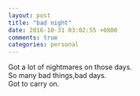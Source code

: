 ```yaml
---
layout: post
title: "bad night"
date: 2016-10-31 03:02:55 +0800
comments: true
categories: personal
---
```

Got a lot of nightmares on those days.  
So many bad things,bad days.  
Got to carry on.
